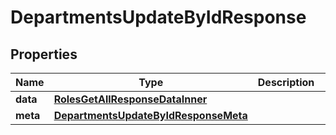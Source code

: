 

# DepartmentsUpdateByIdResponse


## Properties

| Name | Type | Description | Notes |
|------------ | ------------- | ------------- | -------------|
|**data** | [**RolesGetAllResponseDataInner**](RolesGetAllResponseDataInner.md) |  |  [optional] |
|**meta** | [**DepartmentsUpdateByIdResponseMeta**](DepartmentsUpdateByIdResponseMeta.md) |  |  [optional] |



